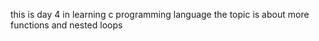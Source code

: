this is day 4 in learning c programming language
the topic is about more functions and nested loops
